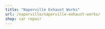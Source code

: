 ```yaml
---
title: "Naperville Exhaust Works"
url: /naperville/naperville-exhaust-works/
shop: car repair
---
```

